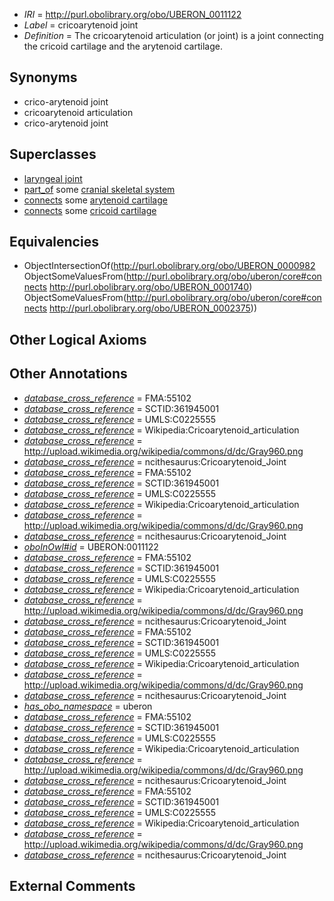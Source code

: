  * *IRI* = http://purl.obolibrary.org/obo/UBERON_0011122
 * *Label* = cricoarytenoid joint
 * *Definition* = The cricoarytenoid articulation (or joint) is a joint connecting the cricoid cartilage and the arytenoid cartilage.

## Synonyms

 * crico-arytenoid joint
 * cricoarytenoid articulation
 * crico-arytenoid joint

## Superclasses

 * [laryngeal joint](../../UBERON/20/UBERON_0011120.md)
 * [part_of](../../BFO/50/BFO_0000050.md) some [cranial skeletal system](../../UBERON/23/UBERON_0010323.md)
 * [connects](../../ts/core#connects.md) some [arytenoid cartilage](../../UBERON/40/UBERON_0001740.md)
 * [connects](../../ts/core#connects.md) some [cricoid cartilage](../../UBERON/75/UBERON_0002375.md)

## Equivalencies

 * ObjectIntersectionOf(<http://purl.obolibrary.org/obo/UBERON_0000982> ObjectSomeValuesFrom(<http://purl.obolibrary.org/obo/uberon/core#connects> <http://purl.obolibrary.org/obo/UBERON_0001740>) ObjectSomeValuesFrom(<http://purl.obolibrary.org/obo/uberon/core#connects> <http://purl.obolibrary.org/obo/UBERON_0002375>))

## Other Logical Axioms


## Other Annotations

 * *[database_cross_reference](../../ef/oboInOwl#hasDbXref.md)* = FMA:55102
 * *[database_cross_reference](../../ef/oboInOwl#hasDbXref.md)* = SCTID:361945001
 * *[database_cross_reference](../../ef/oboInOwl#hasDbXref.md)* = UMLS:C0225555
 * *[database_cross_reference](../../ef/oboInOwl#hasDbXref.md)* = Wikipedia:Cricoarytenoid_articulation
 * *[database_cross_reference](../../ef/oboInOwl#hasDbXref.md)* = http://upload.wikimedia.org/wikipedia/commons/d/dc/Gray960.png
 * *[database_cross_reference](../../ef/oboInOwl#hasDbXref.md)* = ncithesaurus:Cricoarytenoid_Joint
 * *[database_cross_reference](../../ef/oboInOwl#hasDbXref.md)* = FMA:55102
 * *[database_cross_reference](../../ef/oboInOwl#hasDbXref.md)* = SCTID:361945001
 * *[database_cross_reference](../../ef/oboInOwl#hasDbXref.md)* = UMLS:C0225555
 * *[database_cross_reference](../../ef/oboInOwl#hasDbXref.md)* = Wikipedia:Cricoarytenoid_articulation
 * *[database_cross_reference](../../ef/oboInOwl#hasDbXref.md)* = http://upload.wikimedia.org/wikipedia/commons/d/dc/Gray960.png
 * *[database_cross_reference](../../ef/oboInOwl#hasDbXref.md)* = ncithesaurus:Cricoarytenoid_Joint
 * *[oboInOwl#id](../../id/oboInOwl#id.md)* = UBERON:0011122
 * *[database_cross_reference](../../ef/oboInOwl#hasDbXref.md)* = FMA:55102
 * *[database_cross_reference](../../ef/oboInOwl#hasDbXref.md)* = SCTID:361945001
 * *[database_cross_reference](../../ef/oboInOwl#hasDbXref.md)* = UMLS:C0225555
 * *[database_cross_reference](../../ef/oboInOwl#hasDbXref.md)* = Wikipedia:Cricoarytenoid_articulation
 * *[database_cross_reference](../../ef/oboInOwl#hasDbXref.md)* = http://upload.wikimedia.org/wikipedia/commons/d/dc/Gray960.png
 * *[database_cross_reference](../../ef/oboInOwl#hasDbXref.md)* = ncithesaurus:Cricoarytenoid_Joint
 * *[database_cross_reference](../../ef/oboInOwl#hasDbXref.md)* = FMA:55102
 * *[database_cross_reference](../../ef/oboInOwl#hasDbXref.md)* = SCTID:361945001
 * *[database_cross_reference](../../ef/oboInOwl#hasDbXref.md)* = UMLS:C0225555
 * *[database_cross_reference](../../ef/oboInOwl#hasDbXref.md)* = Wikipedia:Cricoarytenoid_articulation
 * *[database_cross_reference](../../ef/oboInOwl#hasDbXref.md)* = http://upload.wikimedia.org/wikipedia/commons/d/dc/Gray960.png
 * *[database_cross_reference](../../ef/oboInOwl#hasDbXref.md)* = ncithesaurus:Cricoarytenoid_Joint
 * *[has_obo_namespace](../../ce/oboInOwl#hasOBONamespace.md)* = uberon
 * *[database_cross_reference](../../ef/oboInOwl#hasDbXref.md)* = FMA:55102
 * *[database_cross_reference](../../ef/oboInOwl#hasDbXref.md)* = SCTID:361945001
 * *[database_cross_reference](../../ef/oboInOwl#hasDbXref.md)* = UMLS:C0225555
 * *[database_cross_reference](../../ef/oboInOwl#hasDbXref.md)* = Wikipedia:Cricoarytenoid_articulation
 * *[database_cross_reference](../../ef/oboInOwl#hasDbXref.md)* = http://upload.wikimedia.org/wikipedia/commons/d/dc/Gray960.png
 * *[database_cross_reference](../../ef/oboInOwl#hasDbXref.md)* = ncithesaurus:Cricoarytenoid_Joint
 * *[database_cross_reference](../../ef/oboInOwl#hasDbXref.md)* = FMA:55102
 * *[database_cross_reference](../../ef/oboInOwl#hasDbXref.md)* = SCTID:361945001
 * *[database_cross_reference](../../ef/oboInOwl#hasDbXref.md)* = UMLS:C0225555
 * *[database_cross_reference](../../ef/oboInOwl#hasDbXref.md)* = Wikipedia:Cricoarytenoid_articulation
 * *[database_cross_reference](../../ef/oboInOwl#hasDbXref.md)* = http://upload.wikimedia.org/wikipedia/commons/d/dc/Gray960.png
 * *[database_cross_reference](../../ef/oboInOwl#hasDbXref.md)* = ncithesaurus:Cricoarytenoid_Joint

## External Comments

